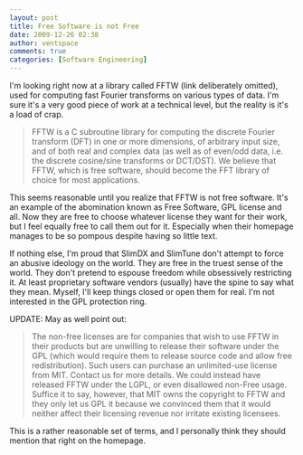 ```yaml
---
layout: post
title: Free Software is not Free
date: 2009-12-26 02:38
author: ventspace
comments: true
categories: [Software Engineering]
---
```

I'm looking right now at a library called FFTW (link deliberately omitted), used for computing fast Fourier transforms on various types of data. I'm sure it's a very good piece of work at a technical level, but the reality is it's a load of crap.
<blockquote>FFTW is a C subroutine library for computing the discrete Fourier transform (DFT) in one or more dimensions, of arbitrary input size, and of both real and complex data (as well as of even/odd data, i.e. the discrete cosine/sine transforms or DCT/DST). We believe that FFTW, which is free software, should become the FFT library of choice for most applications.</blockquote>
This seems reasonable until you realize that FFTW is not free software. It's an example of the abomination known as Free Software, GPL license and all. Now they are free to choose whatever license they want for their work, but I feel equally free to call them out for it. Especially when their homepage manages to be so pompous despite having so little text.

If nothing else, I'm proud that SlimDX and SlimTune don't attempt to force an abusive ideology on the world. They are free in the truest sense of the world. They don't pretend to espouse freedom while obsessively restricting it. At least proprietary software vendors (usually) have the spine to say what they mean. Myself, I'll keep things closed or open them for real. I'm not interested in the GPL protection ring.

UPDATE: May as well point out:
<blockquote>The non-free licenses are for companies that wish to use FFTW in their products but are unwilling to release their software under the GPL (which would require them to release source code and allow free redistribution). Such users can purchase an unlimited-use license from MIT. Contact us for more details.
We could instead have released FFTW under the LGPL, or even disallowed non-Free usage. Suffice it to say, however, that MIT owns the copyright to FFTW and they only let us GPL it because we convinced them that it would neither affect their licensing revenue nor irritate existing licensees.</blockquote>This is a rather reasonable set of terms, and I personally think they should mention that right on the homepage.
